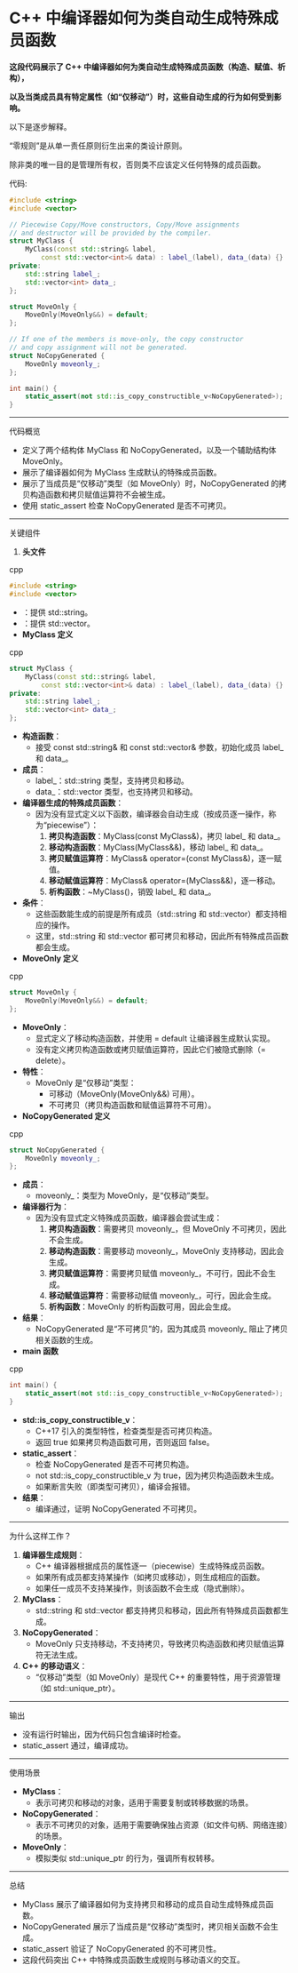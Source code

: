 # C++ 中编译器如何为类自动生成特殊成员函数

**这段代码展示了 C++ 中编译器如何为类自动生成特殊成员函数（构造、赋值、析构），**

**以及当类成员具有特定属性（如“仅移动”）时，这些自动生成的行为如何受到影响。**

以下是逐步解释。

“零规则”是从单一责任原则衍生出来的类设计原则。

除非类的唯一目的是管理所有权，否则类不应该定义任何特殊的成员函数。

代码:

```c++
#include <string>
#include <vector>

// Piecewise Copy/Move constructors, Copy/Move assignments 
// and destructor will be provided by the compiler.
struct MyClass {
    MyClass(const std::string& label, 
        const std::vector<int>& data) : label_(label), data_(data) {}
private:
    std::string label_;
    std::vector<int> data_;
};

struct MoveOnly {
    MoveOnly(MoveOnly&&) = default;
};

// If one of the members is move-only, the copy constructor
// and copy assignment will not be generated.
struct NoCopyGenerated {
    MoveOnly moveonly_;
};

int main() {
    static_assert(not std::is_copy_constructible_v<NoCopyGenerated>);
}
```

------

代码概览

- 定义了两个结构体 MyClass 和 NoCopyGenerated，以及一个辅助结构体 MoveOnly。
- 展示了编译器如何为 MyClass 生成默认的特殊成员函数。
- 展示了当成员是“仅移动”类型（如 MoveOnly）时，NoCopyGenerated 的拷贝构造函数和拷贝赋值运算符不会被生成。
- 使用 static_assert 检查 NoCopyGenerated 是否不可拷贝。

------

关键组件

1. **头文件**

cpp

```cpp
#include <string>
#include <vector>
```

- <string>：提供 std::string。
- <vector>：提供 std::vector<int>。
- **MyClass 定义**

cpp

```cpp
struct MyClass {
    MyClass(const std::string& label, 
        const std::vector<int>& data) : label_(label), data_(data) {}
private:
    std::string label_;
    std::vector<int> data_;
};
```

- **构造函数**：
  - 接受 const std::string& 和 const std::vector<int>& 参数，初始化成员 label_ 和 data_。
- **成员**：
  - label_：std::string 类型，支持拷贝和移动。
  - data_：std::vector<int> 类型，也支持拷贝和移动。
- **编译器生成的特殊成员函数**：
  - 因为没有显式定义以下函数，编译器会自动生成（按成员逐一操作，称为“piecewise”）：
    1. **拷贝构造函数**：MyClass(const MyClass&)，拷贝 label_ 和 data_。
    2. **移动构造函数**：MyClass(MyClass&&)，移动 label_ 和 data_。
    3. **拷贝赋值运算符**：MyClass& operator=(const MyClass&)，逐一赋值。
    4. **移动赋值运算符**：MyClass& operator=(MyClass&&)，逐一移动。
    5. **析构函数**：~MyClass()，销毁 label_ 和 data_。
- **条件**：
  - 这些函数能生成的前提是所有成员（std::string 和 std::vector<int>）都支持相应的操作。
  - 这里，std::string 和 std::vector<int> 都可拷贝和移动，因此所有特殊成员函数都会生成。
- **MoveOnly 定义**

cpp

```cpp
struct MoveOnly {
    MoveOnly(MoveOnly&&) = default;
};
```

- **MoveOnly**：
  - 显式定义了移动构造函数，并使用 = default 让编译器生成默认实现。
  - 没有定义拷贝构造函数或拷贝赋值运算符，因此它们被隐式删除（= delete）。
- **特性**：
  - MoveOnly 是“仅移动”类型：
    - 可移动（MoveOnly(MoveOnly&&) 可用）。
    - 不可拷贝（拷贝构造函数和赋值运算符不可用）。
- **NoCopyGenerated 定义**

cpp

```cpp
struct NoCopyGenerated {
    MoveOnly moveonly_;
};
```

- **成员**：
  - moveonly_：类型为 MoveOnly，是“仅移动”类型。
- **编译器行为**：
  - 因为没有显式定义特殊成员函数，编译器会尝试生成：
    1. **拷贝构造函数**：需要拷贝 moveonly_，但 MoveOnly 不可拷贝，因此不会生成。
    2. **移动构造函数**：需要移动 moveonly_，MoveOnly 支持移动，因此会生成。
    3. **拷贝赋值运算符**：需要拷贝赋值 moveonly_，不可行，因此不会生成。
    4. **移动赋值运算符**：需要移动赋值 moveonly_，可行，因此会生成。
    5. **析构函数**：MoveOnly 的析构函数可用，因此会生成。
- **结果**：
  - NoCopyGenerated 是“不可拷贝”的，因为其成员 moveonly_ 阻止了拷贝相关函数的生成。
- **main 函数**

cpp

```cpp
int main() {
    static_assert(not std::is_copy_constructible_v<NoCopyGenerated>);
}
```

- **std::is_copy_constructible_v**：
  - C++17 引入的类型特性，检查类型是否可拷贝构造。
  - 返回 true 如果拷贝构造函数可用，否则返回 false。
- **static_assert**：
  - 检查 NoCopyGenerated 是否不可拷贝构造。
  - not std::is_copy_constructible_v<NoCopyGenerated> 为 true，因为拷贝构造函数未生成。
  - 如果断言失败（即类型可拷贝），编译会报错。
- **结果**：
  - 编译通过，证明 NoCopyGenerated 不可拷贝。

------

为什么这样工作？

1. **编译器生成规则**：
   - C++ 编译器根据成员的属性逐一（piecewise）生成特殊成员函数。
   - 如果所有成员都支持某操作（如拷贝或移动），则生成相应的函数。
   - 如果任一成员不支持某操作，则该函数不会生成（隐式删除）。
2. **MyClass**：
   - std::string 和 std::vector<int> 都支持拷贝和移动，因此所有特殊成员函数都生成。
3. **NoCopyGenerated**：
   - MoveOnly 只支持移动，不支持拷贝，导致拷贝构造函数和拷贝赋值运算符无法生成。
4. **C++ 的移动语义**：
   - “仅移动”类型（如 MoveOnly）是现代 C++ 的重要特性，用于资源管理（如 std::unique_ptr）。

------

输出

- 没有运行时输出，因为代码只包含编译时检查。
- static_assert 通过，编译成功。

------

使用场景

- **MyClass**：
  - 表示可拷贝和移动的对象，适用于需要复制或转移数据的场景。
- **NoCopyGenerated**：
  - 表示不可拷贝的对象，适用于需要确保独占资源（如文件句柄、网络连接）的场景。
- **MoveOnly**：
  - 模拟类似 std::unique_ptr 的行为，强调所有权转移。

------

总结

- MyClass 展示了编译器如何为支持拷贝和移动的成员自动生成特殊成员函数。
- NoCopyGenerated 展示了当成员是“仅移动”类型时，拷贝相关函数不会生成。
- static_assert 验证了 NoCopyGenerated 的不可拷贝性。
- 这段代码突出 C++ 中特殊成员函数生成规则与移动语义的交互。

